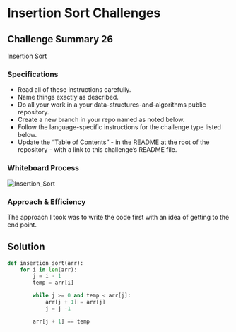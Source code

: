 # Insertion Sort Challenges

## Challenge Summary 26

Insertion Sort

### Specifications

- Read all of these instructions carefully.
- Name things exactly as described.
- Do all your work in a your data-structures-and-algorithms public repository.
- Create a new branch in your repo named as noted below.
- Follow the language-specific instructions for the challenge type listed below.
- Update the “Table of Contents” - in the README at the root of the repository - with a link to this challenge’s README file.

### Whiteboard Process
<!-- Embedded whiteboard image -->
![Insertion_Sort](../code_challenges/wireframes/code-ch-26.png)

### Approach & Efficiency
<!-- What approach did you take? Why? What is the Big O space/time for this approach? -->
The approach I took was to write the code first with an idea of getting to the end point.

## Solution
<!-- Show how to run your code, and examples of it in action -->
```PYTHON
def insertion_sort(arr):
    for i in len(arr):
        j = i - 1
        temp = arr[i]

        while j >= 0 and temp < arr[j]:
            arr[j + 1] = arr[j]
            j = j -1

        arr[j + 1] == temp

```
